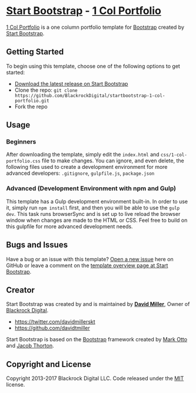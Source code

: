 # [Start Bootstrap](http://startbootstrap.com/) - [1 Col Portfolio](http://startbootstrap.com/template-overviews/1-col-portfolio/)

[1 Col Portfolio](http://startbootstrap.com/template-overviews/1-col-portfolio/) is a one column portfolio template for [Bootstrap](http://getbootstrap.com/) created by [Start Bootstrap](http://startbootstrap.com/).

## Getting Started

To begin using this template, choose one of the following options to get started:
* [Download the latest release on Start Bootstrap](http://startbootstrap.com/template-overviews/1-col-portfolio/)
* Clone the repo: `git clone https://github.com/BlackrockDigital/startbootstrap-1-col-portfolio.git`
* Fork the repo

## Usage

### Beginners

After downloading the template, simply edit the `index.html` and `css/1-col-portfolio.css` file to make changes. You can ignore, and even delete, the following files used to create a development environment for more advanced developers: `.gitignore`, `gulpfile.js`, `package.json`

### Advanced (Development Environment with npm and Gulp)

This template has a Gulp development environment built-in. In order to use it, simply run `npm install` first, and then you will be able to use the `gulp dev`. This task runs browserSync and is set up to live reload the browser window when changes are made to the HTML or CSS. Feel free to build on this gulpfile for more advanced development needs.

## Bugs and Issues

Have a bug or an issue with this template? [Open a new issue](https://github.com/BlackrockDigital/startbootstrap-1-col-portfolio/issues) here on GitHub or leave a comment on the [template overview page at Start Bootstrap](http://startbootstrap.com/template-overviews/1-col-portfolio/).

## Creator

Start Bootstrap was created by and is maintained by **[David Miller](http://davidmiller.io/)**, Owner of [Blackrock Digital](http://blackrockdigital.io/).

* https://twitter.com/davidmillerskt
* https://github.com/davidtmiller

Start Bootstrap is based on the [Bootstrap](http://getbootstrap.com/) framework created by [Mark Otto](https://twitter.com/mdo) and [Jacob Thorton](https://twitter.com/fat).

## Copyright and License

Copyright 2013-2017 Blackrock Digital LLC. Code released under the [MIT](https://github.com/BlackrockDigital/startbootstrap-1-col-portfolio/blob/gh-pages/LICENSE) license.